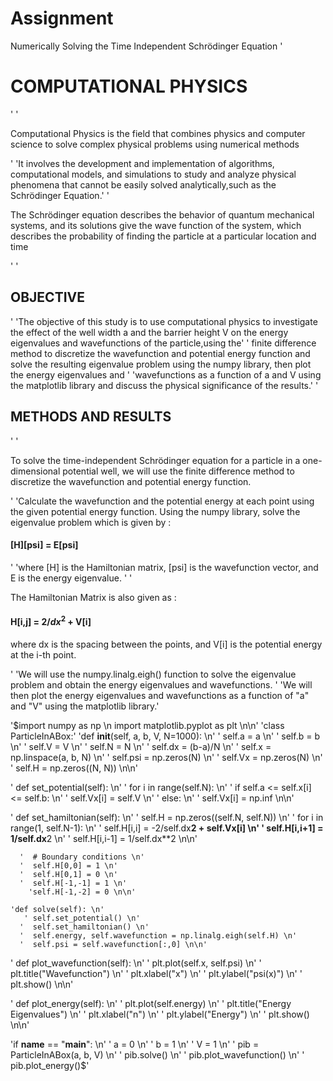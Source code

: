 # Assignment
Numerically Solving the Time Independent Schrödinger Equation
'<h1>COMPUTATIONAL PHYSICS</h1>'
             '<p>Computational Physics is the field that combines physics and computer science to solve complex physical problems using numerical methods</p>'
             'It involves the development and implementation of algorithms, computational models, and simulations to study and analyze physical phenomena that cannot be easily solved analytically,such as the Schrödinger Equation.'
             '<p>The Schrödinger equation describes the behavior of quantum mechanical systems, and its solutions give the wave function of the system, which describes the probability of finding the particle at a particular location and time</p>'
             '<h2>OBJECTIVE</h2>'
            'The objective of this study is to use computational physics to investigate the effect of the well width a and the barrier height V on the energy eigenvalues and wavefunctions of the particle,using the'
            ' finite difference method to discretize the wavefunction and potential energy function and solve the resulting eigenvalue problem using the numpy library, then plot the energy eigenvalues and '
            'wavefunctions as a function of a and V using the matplotlib library and discuss the physical significance of the results.'
            '<h2>METHODS AND RESULTS</h2>'
             '<p>To solve the time-independent Schrödinger equation for a particle in a one-dimensional potential well, we will use the finite difference method to discretize the wavefunction and potential energy function.</p>'
            'Calculate the wavefunction and the potential energy at each point using the given potential energy function. Using the numpy library, solve the eigenvalue problem which is given by : <h4>[H][psi] = E[psi]</h4>'
            'where [H] is the Hamiltonian matrix, [psi] is the wavefunction vector, and E is the energy eigenvalue. '
            '<p>The Hamiltonian Matrix is also given as : <h4>H[i,j] = 2/$dx^2$ + V[i]</h4> where dx is the spacing between the points, and V[i] is the potential energy at the i-th point.</p>'
            'We will use the numpy.linalg.eigh() function to solve the eigenvalue problem and obtain the energy eigenvalues and wavefunctions. '
            'We will then plot the energy eigenvalues and wavefunctions as a function of "a" and "V" using the matplotlib library.'
            
'$import numpy as np \n import matplotlib.pyplot as plt \n\n'
'class ParticleInABox:'
    'def __init__(self, a, b, V, N=1000): \n'
      '  self.a = a \n'
       ' self.b = b \n'
       ' self.V = V \n'
       ' self.N = N \n'
       ' self.dx = (b-a)/N \n'
       ' self.x = np.linspace(a, b, N) \n'
       ' self.psi = np.zeros(N) \n'
       ' self.Vx = np.zeros(N) \n'
       ' self.H = np.zeros((N, N)) \n\n'

   ' def set_potential(self): \n'
       ' for i in range(self.N): \n'
           ' if self.a <= self.x[i] <= self.b: \n'
               ' self.Vx[i] = self.V \n'
           ' else: \n'
            '    self.Vx[i] = np.inf \n\n'

   ' def set_hamiltonian(self): \n'
      '  self.H = np.zeros((self.N, self.N)) \n'
      '  for i in range(1, self.N-1): \n'
       '     self.H[i,i] = -2/self.dx**2 + self.Vx[i] \n'
       '     self.H[i,i+1] = 1/self.dx**2 \n'
       '     self.H[i,i-1] = 1/self.dx**2 \n\n'

      '  # Boundary conditions \n'
      '  self.H[0,0] = 1 \n'
      '  self.H[0,1] = 0 \n'
      '  self.H[-1,-1] = 1 \n'
        'self.H[-1,-2] = 0 \n\n'

    'def solve(self): \n'
       ' self.set_potential() \n'
      '  self.set_hamiltonian() \n'
      '  self.energy, self.wavefunction = np.linalg.eigh(self.H) \n'
      '  self.psi = self.wavefunction[:,0] \n\n'

   ' def plot_wavefunction(self): \n'
   '     plt.plot(self.x, self.psi) \n'
   '     plt.title("Wavefunction") \n'
   '     plt.xlabel("x") \n'
   '     plt.ylabel("psi(x)") \n'
   '     plt.show() \n\n'

   ' def plot_energy(self): \n'
   '     plt.plot(self.energy) \n'
   '     plt.title("Energy Eigenvalues") \n'
   '     plt.xlabel("n") \n'
   '     plt.ylabel("Energy") \n'
   '     plt.show() \n\n'

'if __name__ == "__main__": \n'
 '   a = 0 \n'
 '   b = 1 \n'
 '   V = 1 \n'
 '   pib = ParticleInABox(a, b, V) \n'
 '   pib.solve() \n'
 '   pib.plot_wavefunction() \n'
 '   pib.plot_energy()$'
            
            
